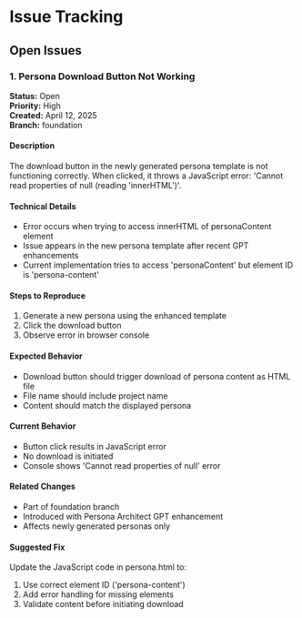 # Issue Tracking

## Open Issues

### 1. Persona Download Button Not Working
**Status:** Open  
**Priority:** High  
**Created:** April 12, 2025  
**Branch:** foundation

#### Description
The download button in the newly generated persona template is not functioning correctly. When clicked, it throws a JavaScript error: 'Cannot read properties of null (reading 'innerHTML')'.

#### Technical Details
- Error occurs when trying to access innerHTML of personaContent element
- Issue appears in the new persona template after recent GPT enhancements
- Current implementation tries to access 'personaContent' but element ID is 'persona-content'

#### Steps to Reproduce
1. Generate a new persona using the enhanced template
2. Click the download button
3. Observe error in browser console

#### Expected Behavior
- Download button should trigger download of persona content as HTML file
- File name should include project name
- Content should match the displayed persona

#### Current Behavior
- Button click results in JavaScript error
- No download is initiated
- Console shows 'Cannot read properties of null' error

#### Related Changes
- Part of foundation branch
- Introduced with Persona Architect GPT enhancement
- Affects newly generated personas only

#### Suggested Fix
Update the JavaScript code in persona.html to:
1. Use correct element ID ('persona-content')
2. Add error handling for missing elements
3. Validate content before initiating download 